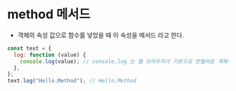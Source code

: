 # method 메서드

- 객체의 속성 값으로 함수를 넣었을 때 이 속성을 메서드 라고 한다.

```javascript
const text = {
  log: function (value) {
    console.log(value); // console.log 는 웹 브라우저가 기본으로 만들어둔 객체이므로 따로 선언 하지 않고 사용가능하다.
  },
};
text.log("Hello.Method"); // Hello.Method
```
